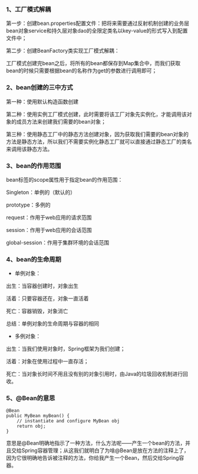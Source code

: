 ### 1、工厂模式解耦

第一步：创建bean.properties配置文件：把将来需要通过反射机制创建的业务层bean对象service和持久层对象dao的全限定类名以key-value的形式写入到配置文件中；

第二步：创建BeanFactory类实现工厂模式解耦：

工厂模式创建完bean之后，将所有的bean都保存到Map集合中，而我们获取bean的时候只需要根据bean的名称作为get的参数进行调用即可；

### 2、bean创建的三中方式

第一种：使用默认构造函数创建

第二种：使用实例工厂模式创建，此时需要将该工厂对象先实例化，才能调用该对象的成员方法来创建我们需要的bean对象；

第三种：使用静态工厂中的静态方法创建对象，因为获取我们需要的bean对象的方法是静态方法，所以我们不需要实例化静态工厂就可以直接通过静态工厂的类名来调用该静态方法。

### 3、bean的作用范围

bean标签的scope属性用于指定bean的作用范围：

Singleton：单例的（默认的）

prototype：多例的

request：作用于web应用的请求范围

session：作用于web应用的会话范围

global-session：作用于集群环境的会话范围

### 4、bean的生命周期

* 单例对象：

出生：当容器创建时，对象出生

活着：只要容器还在，对象一直活着

死亡：容器销毁，对象消亡

总结：单例对象的生命周期与容器的相同

* 多例对象：

出生：当我们使用对象时，Spring框架为我们创建；

活着：对象在使用过程中一直存活；

死亡：当对象长时间不用且没有别的对象引用时，由Java的垃圾回收机制进行回收。

### 5、@Bean的意思

```
@Bean
public MyBean myBean() {
    // instantiate and configure MyBean obj
    return obj;
}
```
意思是@Bean明确地指示了一种方法，什么方法呢——产生一个bean的方法，并且交给Spring容器管理；从这我们就明白了为啥@Bean是放在方法的注释上了，因为它很明确地告诉被注释的方法，你给我产生一个Bean，然后交给Spring容器。

